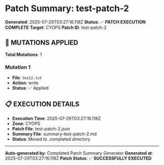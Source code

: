 # Patch Summary: test-patch-2

**Generated**: 2025-07-29T03:27:16.118Z
**Status**: ✅ **PATCH EXECUTION COMPLETE**
**Target**: CYOPS
**Patch ID**: test-patch-2

## 🔧 **MUTATIONS APPLIED**

**Total Mutations**: 1

### **Mutation 1**
- **File**: `test2.txt`
- **Action**: write
- **Status**: ✅ Applied

## 📋 **EXECUTION DETAILS**

- **Execution Time**: 2025-07-29T03:27:16.118Z
- **Zone**: CYOPS
- **Patch File**: test-patch-2.json
- **Summary File**: summary-test-patch-2.md
- **Status**: Moved to .completed directory

---
**Auto-generated by**: Completed Patch Summary Generator
**Generated at**: 2025-07-29T03:27:16.118Z
**Patch Status**: ✅ **SUCCESSFULLY EXECUTED**
